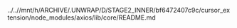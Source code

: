 ../..//mnt/h/ARCHIVE/.UNWRAP/D/STAGE2_INNER/bf6472407c9c/cursor_extension/node_modules/axios/lib/core/README.md